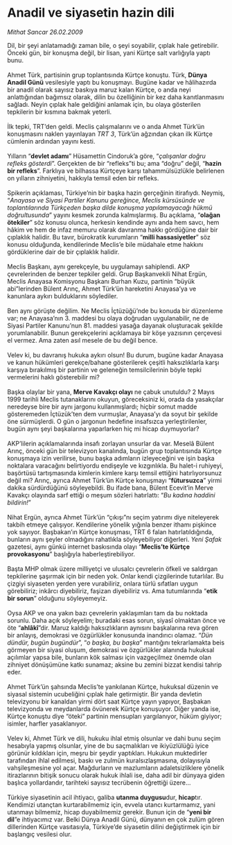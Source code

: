 # Anadil ve siyasetin hazin dili

*Mithat Sancar 26.02.2009*

<div class="taraf_structure_2col_1zq">
<div class="margen_n">



 <p>Dil, bir şeyi anlatamadığı zaman bile, o şeyi soyabilir, çıplak hale getirebilir. Önceki gün, bir konuşma değil, bir lisan, yani Kürtçe salt varlığıyla yaptı bunu. <br/><br/>Ahmet Türk, partisinin grup toplantısında Kürtçe konuştu. Türk, <b>Dünya Anadil Günü</b> vesilesiyle yaptı bu konuşmayı. Bugüne kadar ve hâlihazırda bir anadil olarak sayısız baskıya maruz kalan Kürtçe, o anda neyi anlattığından bağımsız olarak, dilin bu özelliğinin bir kez daha kanıtlanmasını sağladı. Neyin çıplak hale geldiğini anlamak için, bu olaya gösterilen tepkilerin bir kısmına bakmak yeterli. <br/><br/>İlk tepki, TRT’den geldi. Meclis çalışmalarını ve o anda Ahmet Türk’ün konuşmasını naklen yayınlayan <i>TRT 3</i>, Türk’ün ağzından çıkan ilk Kürtçe cümlenin ardından yayını kesti. <br/><br/>Yılların “<b>devlet adamı</b>” Hüsamettin Cindoruk’a göre, “<i>çalışanlar doğru refleks gösterdi</i>”. Gerçekten de bir “refleks”ti bu; ama “doğru” değil, “<b>hazin bir refleks</b>”. Farklıya ve bilhassa Kürtçeye karşı tahammülsüzlükle belirlenen on yılların zihniyetini, hakkıyla temsil eden bir refleks. <br/><br/>Spikerin açıklaması, Türkiye’nin bir başka hazin gerçeğinin itirafıydı. Neymiş, “<i>Anayasa ve Siyasi Partiler Kanunu gereğince, Meclis kürsüsünde ve toplantılarında Türkçeden başka dilde konuşma yapılamayacağı hükmü doğrultusunda</i>” yayını kesmek zorunda kalmışlarmış. Bu açıklama, “<b>olağan ötekiler</b>” söz konusu olunca, herkesin kendinde aynı anda hem savcı, hem hâkim ve hem de infaz memuru olarak davranma hakkı gördüğüne dair bir çıplaklık halidir. Bu tavır, bürokratik kurumların “<b>milli hassasiyetler</b>” söz konusu olduğunda, kendilerinde Meclis’e bile müdahale etme hakkını gördüklerine dair de bir çıplaklık halidir. <br/><br/>Meclis Başkanı, aynı gerekçeyle, bu uygulamayı sahiplendi. AKP çevrelerinden de benzer tepkiler geldi. Grup Başkanvekili Nihat Ergün, Meclis Anayasa Komisyonu Başkanı Burhan Kuzu, partinin “büyük abi”lerinden Bülent Arınç, Ahmet Türk’ün hareketini Anayasa’ya ve kanunlara aykırı bulduklarını söylediler. <br/><br/>Ben aynı görüşte değilim. Ne Meclis İçtüzüğü’nde bu konuda bir düzenleme var; ne Anayasa’nın 3. maddesi bu olaya doğrudan uygulanabilir, ne de Siyasi Partiler Kanunu’nun 81. maddesi yasağa dayanak oluşturacak şekilde yorumlanabilir. Bunun gerekçelerini açıklamaya bir köşe yazısının çerçevesi el vermez. Ama zaten asıl mesele de bu değil bence. <br/><br/>Velev ki, bu davranış hukuka aykırı olsun! Bu durum, bugüne kadar Anayasa ve kanun hükümleri gerekçe/bahane gösterilerek çeşitli haksızlıklarla karşı karşıya bırakılmış bir partinin ve geleneğin temsilcilerinin böyle tepki vermelerini haklı gösterebilir mi? <br/><br/>Başka olaylar bir yana, <b>Merve Kavakçı olayı</b> ne çabuk unutuldu? 2 Mayıs 1999 tarihli Meclis tutanaklarını okuyun, göreceksiniz ki, orada da yasakçılar neredeyse bire bir aynı jargonu kullanmışlardı; hiçbir somut madde gösteremeden İçtüzük’ten dem vurmuşlar, Anayasa’yı da soyut bir şekilde öne sürmüşlerdi. O gün o jargonun hedefine insafsızca yerleştirilenler, bugün aynı şeyi başkalarına yaparlarken hiç mi hicap duymuyorlar? <br/><br/>AKP’lilerin açıklamalarında insafı zorlayan unsurlar da var. Meselâ Bülent Arınç, önceki gün bir televizyon kanalında, bugün grup toplantısında Kürtçe konuşmaya izin verilirse, bunu başka adımların izleyeceğini ve işin başka noktalara varacağını belirtiyordu endişeyle ve kızgınlıkla. Bu halet-i ruhiyeyi, başörtüsü tartışmasında kimlerin kimlere karşı temsil ettiğini hatırlıyorsunuz değil mi? Arınç, ayrıca Ahmet Türk’ün Kürtçe konuşmayı “<b>fütursuzca</b>” yirmi dakika sürdürdüğünü söyleyebildi. Bu ifade bana, Bülent Ecevit’in Merve Kavakçı olayında sarf ettiği o meşum sözleri hatırlattı: “<i>Bu kadına haddini bildirin!</i>” <br/><br/>Nihat Ergün, ayrıca Ahmet Türk’ün “çıkışı”nı seçim yatırımı diye niteleyerek takbih etmeye çalışıyor. Kendilerine yönelik yığınla benzer ithamı pişkince yok sayıyor. Başbakan’ın Kürtçe konuşması, TRT 6 falan hatırlatıldığında, bunların aynı şeyler olmadığını rahatlıkla söyleyebiliyor diğerleri. <i>Yeni Şafak</i> gazetesi, aynı günkü internet baskısında olayı “<b>Meclis’te Kürtçe provokasyonu</b>” başlığıyla haberleştirebiliyor. <br/><br/>Başta MHP olmak üzere milliyetçi ve ulusalcı çevrelerin öfkeli ve saldırgan tepkilerine şaşırmak için bir neden yok. Onlar kendi çizgilerinde tutarlılar. Bu çizgiyi siyaseten yerden yere vurabiliriz, onlara türlü sıfatları uygun görebiliriz; inkârcı diyebiliriz, faşizan diyebiliriz vs. Ama tutumlarında “<b>etik bir sorun</b>” olduğunu söyleyemeyiz. <br/><br/>Oysa AKP ve ona yakın bazı çevrelerin yaklaşımları tam da bu noktada sorunlu. Daha açık söyleyelim; buradaki esas sorun, siyasî olmaktan önce ve öte “<b>ahlâkî</b>”dir. Maruz kaldığı haksızlıkların aynısını başkalarına reva gören bir anlayış, demokrasi ve özgürlükler konusunda inandırıcı olamaz. “<i>Dün dündür, bugün bugündür</i>”, “<i>o başka, bu başka</i>” mantığını tekrarlamakta beis görmeyen bir siyasi oluşum, demokrasi ve özgürlükler alanında hukuksal açılımlar yapsa bile, bunların kök salması için vazgeçilmez önemde olan zihniyet dönüşümüne katkı sunamaz; aksine bu zemini bizzat kendisi tahrip eder. <br/><br/>Ahmet Türk’ün şahsında Meclis’te yankılanan Kürtçe, hukuksal düzenin ve siyasal sistemin ucubeliğini çıplak hale getirmiştir. Bir yanda devletin televizyonu bir kanaldan yirmi dört saat Kürtçe yayın yapıyor, Başbakan televizyonda ve meydanlarda övünerek Kürtçe konuşuyor. Diğer yanda ise, Kürtçe konuştu diye “öteki” partinin mensupları yargılanıyor, hüküm giyiyor; isimler, harfler yasaklanıyor. <br/><br/>Velev ki, Ahmet Türk ve dili, hukuku ihlal etmiş olsunlar ve dahi bunu seçim hesabıyla yapmış olsunlar, yine de bu saçmalıkları ve ikiyüzlülüğü iyice görünür kıldıkları için, meşru bir şeydir yaptıkları. Hukukun muktedirler tarafından ihlal edilmesi, baskı ve zulmün kuralsızlaşmasına, dolayısıyla vahşileşmesine yol açar. Mağdurların ve mazlumların adaletsizliklere yönelik itirazlarının bitişik sonucu olarak hukuk ihlali ise, daha adil bir dünyaya giden başlıca yollardandır, tarihteki sayısız tecrübenin öğrettiği üzere... <br/><br/>Türkiye siyasetinin acil ihtiyacı, galiba <b>utanma duygusu</b>dur, <b>hicap</b>tır. Kendimizi utançtan kurtarabilmemiz için, evvela utancı kurtarmamız, yani utanmayı bilmemiz, hicap duyabilmemiz gerekir. Bunun için de “<b>yeni bir dil</b>”e ihtiyacımız var. Belki Dünya Anadil Günü, dünyanın en çok zulüm gören dillerinden Kürtçe vasıtasıyla, Türkiye’de siyasetin dilini değiştirmek için bir başlangıç vesilesi olur.</p>
<br/>
<br/>
<br/>



<br/>


<div id="taraf_not">
</div>

</div>


</div>
